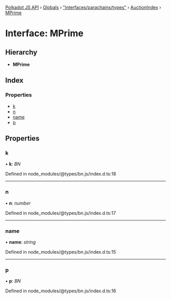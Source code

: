 [Polkadot JS API](../README.md) › [Globals](../globals.md) › ["interfaces/parachains/types"](../modules/_interfaces_parachains_types_.md) › [AuctionIndex](_interfaces_parachains_types_.auctionindex.md) › [MPrime](_interfaces_parachains_types_.auctionindex.mprime.md)

# Interface: MPrime

## Hierarchy

* **MPrime**

## Index

### Properties

* [k](_interfaces_parachains_types_.auctionindex.mprime.md#k)
* [n](_interfaces_parachains_types_.auctionindex.mprime.md#n)
* [name](_interfaces_parachains_types_.auctionindex.mprime.md#name)
* [p](_interfaces_parachains_types_.auctionindex.mprime.md#p)

## Properties

###  k

• **k**: *BN*

Defined in node_modules/@types/bn.js/index.d.ts:18

___

###  n

• **n**: *number*

Defined in node_modules/@types/bn.js/index.d.ts:17

___

###  name

• **name**: *string*

Defined in node_modules/@types/bn.js/index.d.ts:15

___

###  p

• **p**: *BN*

Defined in node_modules/@types/bn.js/index.d.ts:16
